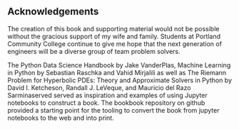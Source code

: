 
## Acknowledgements
The creation of this book and supporting material would not be possible without the gracious support of my wife and family. Students at Portland Community College continue to give me hope that the next generation of engineers will be a diverse group of team problem solvers.

The Python Data Science Handbook by Jake VanderPlas, Machine Learning in Python by Sebastian Raschka and Vahid Mirjalili as well as The Riemann Problem for Hyperbolic PDEs: Theory and Approximate Solvers in Python by David I. Ketcheson, Randall J. LeVeque, and Mauricio del Razo Sarminaserved served as inspiration and examples of using Jupyter notebooks to construct a book. The bookbook repository on github provided a starting point for the tooling to convert the book from jupyter notebooks to the web and into print.
 

